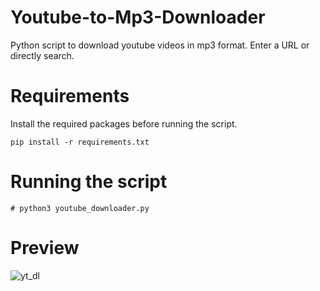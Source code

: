 # Youtube-to-Mp3-Downloader
Python script to download youtube videos in mp3 format. Enter a URL or directly search.

# Requirements
Install the required packages before running the script.

```pip install -r requirements.txt```

# Running the script
```# python3 youtube_downloader.py ```
<br>
# Preview
![yt_dl](https://user-images.githubusercontent.com/40622675/135288591-752a3ef0-f72c-4403-a555-298dbf46e1ca.gif)
